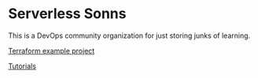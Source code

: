 # Serverless Sonns

This is a DevOps community organization for just storing junks of learning.

[Terraform example project](https://github.com/brikis98/terraform-up-and-running-code)

[Tutorials](https://github.com/56kcloud/Training)